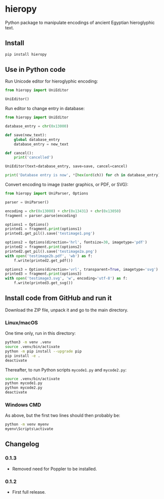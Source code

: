 # hieropy

Python package to manipulate encodings of ancient Egyptian hieroglyphic text.

## Install

```bash
pip install hieropy
```

## Use in Python code

Run Unicode editor for hieroglyphic encoding:
```python
from hieropy import UniEditor

UniEditor()
```

Run editor to change entry in database:
```python
from hieropy import UniEditor

database_entry = chr(0x13000)

def save(new_text):
    global database_entry
    database_entry = new_text

def cancel():
    print('cancelled')

UniEditor(text=database_entry, save=save, cancel=cancel)

print('Database entry is now', *[hex(ord(ch)) for ch in database_entry])
```

Convert encoding to image (raster graphics, or PDF, or SVG):
```python
from hieropy import UniParser, Options

parser = UniParser()

encoding = chr(0x13000) + chr(0x13431) + chr(0x13050)
fragment = parser.parse(encoding)

options1 = Options()
printed1 = fragment.print(options1)
printed1.get_pil().save('testimage1.png')

options2 = Options(direction='hrl', fontsize=30, imagetype='pdf')
printed2 = fragment.print(options2)
printed2.get_pil().save('testimage2a.png')
with open('testimage2b.pdf', 'wb') as f:
    f.write(printed2.get_pdf())

options3 = Options(direction='vrl', transparent=True, imagetype='svg')
printed3 = fragment.print(options3)
with open('testimage3.svg', 'w', encoding='utf-8') as f:
    f.write(printed3.get_svg())
```

## Install code from GitHub and run it

Download the ZIP file, unpack it and go to the main directory.

### Linux/macOS

One time only, run in this directory:
```bash
python3 -m venv .venv
source .venv/bin/activate
python -m pip install --upgrade pip
pip install -e .
deactivate
```

Thereafter, to run Python scripts `mycode1.py` and `mycode2.py`:
```bash
source .venv/bin/activate
python mycode1.py
python mycode2.py
deactivate
```

### Windows CMD

As above, but the first two lines should then probably be:
```bash
python -m venv myenv
myenv\Scripts\activate
```

## Changelog

### 0.1.3

* Removed need for Poppler to be installed.

### 0.1.2

* First full release.
